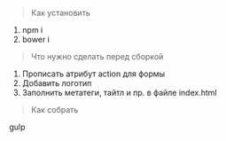 > Как установить

1. npm i
2. bower i

> Что нужно сделать перед сборкой

1. Прописать атрибут action для формы
2. Добавить логотип
3. Заполнить метатеги, тайтл и пр. в файле index.html

> Как собрать

gulp 
